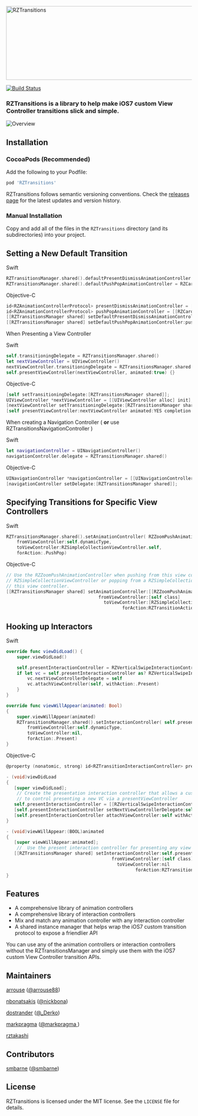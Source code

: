 
<img src="https://raw.github.com/Raizlabs/RZTransitions/master/Web/RZTransitions.png" alt="RZTransitions" width="763" height="200" />

[![Build Status](https://travis-ci.org/Raizlabs/RZTransitions.svg)](https://travis-ci.org/Raizlabs/RZTransitions)

### RZTransitions is a library to help make iOS7 custom View Controller transitions slick and simple.

<img src="http://raw.github.com/Raizlabs/RZTransitions/master/Web/RZTransitionsDemo.gif" alt="Overview" />

## Installation

### CocoaPods (Recommended)

Add the following to your Podfile:

```ruby
pod 'RZTransitions'
```

RZTransitions follows semantic versioning conventions. Check the [releases page](https://github.com/Raizlabs/RZTransitions/releases) for the latest updates and version history.

### Manual Installation

Copy and add all of the files in the `RZTransitions` directory (and its subdirectories) into your project.

## Setting a New Default Transition

Swift
```Swift
RZTransitionsManager.shared().defaultPresentDismissAnimationController = RZZoomAlphaAnimationController()
RZTransitionsManager.shared().defaultPushPopAnimationController = RZCardSlideAnimationController()
```

Objective-C
```objective-c
id<RZAnimationControllerProtocol> presentDismissAnimationController = [[RZZoomAlphaAnimationController alloc] init];
id<RZAnimationControllerProtocol> pushPopAnimationController = [[RZCardSlideAnimationController alloc] init];
[[RZTransitionsManager shared] setDefaultPresentDismissAnimationController:presentDismissAnimationController];
[[RZTransitionsManager shared] setDefaultPushPopAnimationController:pushPopAnimationController];
```

When Presenting a View Controller

Swift
```Swift
self.transitioningDelegate = RZTransitionsManager.shared()
let nextViewController = UIViewController()
nextViewController.transitioningDelegate = RZTransitionsManager.shared()
self.presentViewController(nextViewController, animated:true) {}
```
Objective-C
```objective-c
[self setTransitioningDelegate:[RZTransitionsManager shared]];
UIViewController *nextViewController = [[UIViewController alloc] init];
[nextViewController setTransitioningDelegate:[RZTransitionsManager shared]];
[self presentViewController:nextViewController animated:YES completion:nil];
```

When creating a Navigation Controller ( **or** use RZTransitionsNavigationController )

Swift
```Swift
let navigationController = UINavigationController()
navigationController.delegate = RZTransitionsManager.shared()
```
Objective-C
```objective-c
UINavigationController *navigationController = [[UINavigationController alloc] init];
[navigationController setDelegate:[RZTransitionsManager shared]];
```

## Specifying Transitions for Specific View Controllers

Swift
```Swift
RZTransitionsManager.shared().setAnimationController( RZZoomPushAnimationController(),
    fromViewController:self.dynamicType,
    toViewController:RZSimpleCollectionViewController.self,
    forAction:.PushPop)
```
Objective-C
```objective-c
// Use the RZZoomPushAnimationController when pushing from this view controller to a
// RZSimpleCollectionViewController or popping from a RZSimpleCollectionViewController to
// this view controller.
[[RZTransitionsManager shared] setAnimationController:[[RZZoomPushAnimationController alloc] init]
                                   fromViewController:[self class]
                                     toViewController:[RZSimpleCollectionViewController class]
                                            forAction:RZTransitionAction_PushPop];
```

## Hooking up Interactors

Swift
```Swift
override func viewDidLoad() {
    super.viewDidLoad()

    self.presentInteractionController = RZVerticalSwipeInteractionController()
    if let vc = self.presentInteractionController as? RZVerticalSwipeInteractionController {
        vc.nextViewControllerDelegate = self
        vc.attachViewController(self, withAction:.Present)
    }
}

override func viewWillAppear(animated: Bool)
{
    super.viewWillAppear(animated)
    RZTransitionsManager.shared().setInteractionController( self.presentInteractionController,
        fromViewController:self.dynamicType,
        toViewController:nil,
        forAction:.Present)
}
```
Objective-C
```objective-c
@property (nonatomic, strong) id<RZTransitionInteractionController> presentInteractionController;

- (void)viewDidLoad
{
   [super viewDidLoad];
	// Create the presentation interaction controller that allows a custom gesture
	// to control presenting a new VC via a presentViewController
   self.presentInteractionController = [[RZVerticalSwipeInteractionController alloc] init];
   [self.presentInteractionController setNextViewControllerDelegate:self];
   [self.presentInteractionController attachViewController:self withAction:RZTransitionAction_Present];
}

- (void)viewWillAppear:(BOOL)animated
{
   [super viewWillAppear:animated];
	//  Use the present interaction controller for presenting any view controller from this view controller
   [[RZTransitionsManager shared] setInteractionController:self.presentInteractionController
                                        fromViewController:[self class]
                                          toViewController:nil
                                                 forAction:RZTransitionAction_Present];
}
```

## Features

 - A comprehensive library of animation controllers
 - A comprehensive library of interaction controllers
 - Mix and match any animation controller with any interaction controller
 - A shared instance manager that helps wrap the iOS7 custom transition protocol to expose a friendlier API

You can use any of the animation controllers or interaction controllers without the RZTransitionsManager and simply use them with the iOS7 custom View Controller transition APIs.

## Maintainers

[arrouse](https://github.com/arrouse) ([@arrouse88](http://twitter.com/arrouse88))

[nbonatsakis](https://github.com/nbonatsakis) ([@nickbona](http://twitter.com/nickbona))

[dostrander](https://github.com/dostrander) ([@_Derko](http://twitter.com/_Derko))

[markpragma](https://github.com/markpragma) ([@markpragma ](http://twitter.com/markpragma))

[rztakashi](https://github.com/rztakashi)

## Contributors

[smbarne](https://github.com/smbarne) ([@smbarne](http://twitter.com/smbarne))

## License

RZTransitions is licensed under the MIT license. See the `LICENSE` file for details.
